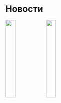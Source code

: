 # Новости

<img src="https://user-images.githubusercontent.com/80065515/149632202-5e8ce2eb-5320-4137-8ced-5f54dcf71590.png" width="25%" height="25%"> <img src="https://user-images.githubusercontent.com/80065515/149632217-d1712ba1-21b3-4261-81b7-d2ea8e402809.png" width="25%" height="25%">
